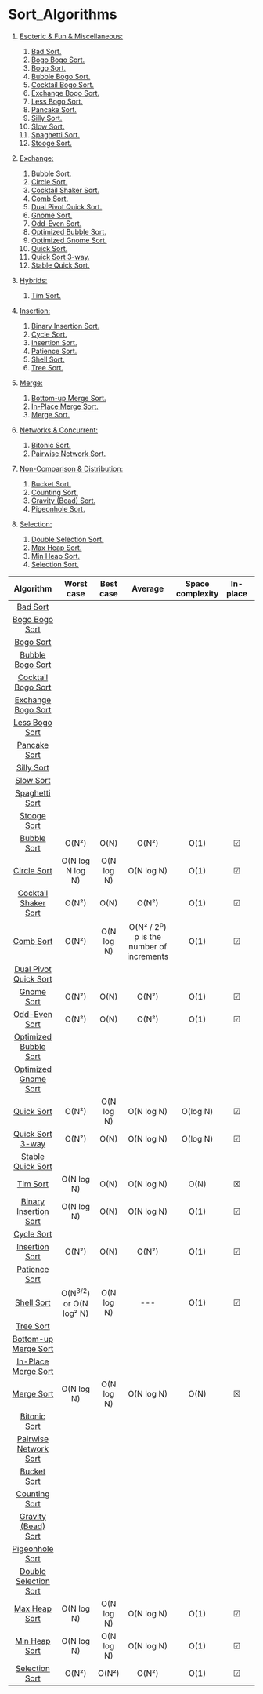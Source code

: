 # Sort_Algorithms

1. [Esoteric & Fun & Miscellaneous:](https://github.com/h-ssiqueira/Sort_Algorithms/tree/master/Source/Esoteric%26Fun%26Miscellaneous)
	1. [Bad Sort.](https://github.com/h-ssiqueira/Sort_Algorithms/blob/master/Source/Esoteric%26Fun%26Miscellaneous/Bad_Sort.c)
	1. [Bogo Bogo Sort.](https://github.com/h-ssiqueira/Sort_Algorithms/blob/master/Source/Esoteric%26Fun%26Miscellaneous/Bogo_Bogo_Sort.c)
	1. [Bogo Sort.](https://github.com/h-ssiqueira/Sort_Algorithms/blob/master/Source/Esoteric%26Fun%26Miscellaneous/Bogo_Sort.c)
	1. [Bubble Bogo Sort.](https://github.com/h-ssiqueira/Sort_Algorithms/blob/master/Source/Esoteric%26Fun%26Miscellaneous/Bubble_Bogo_Sort.c)
	1. [Cocktail Bogo Sort.](https://github.com/h-ssiqueira/Sort_Algorithms/blob/master/Source/Esoteric%26Fun%26Miscellaneous/Cocktail_Bogo_Sort.c)
	1. [Exchange Bogo Sort.](https://github.com/h-ssiqueira/Sort_Algorithms/blob/master/Source/Esoteric%26Fun%26Miscellaneous/Exchange_Bogo_Sort.c)
	1. [Less Bogo Sort.](https://github.com/h-ssiqueira/Sort_Algorithms/blob/master/Source/Esoteric%26Fun%26Miscellaneous/Less_Bogo_Sort.c)
	1. [Pancake Sort.](https://github.com/h-ssiqueira/Sort_Algorithms/blob/master/Source/Esoteric%26Fun%26Miscellaneous/Pancake_Sort.c)
	1. [Silly Sort.](https://github.com/h-ssiqueira/Sort_Algorithms/blob/master/Source/Esoteric%26Fun%26Miscellaneous/Silly_Sort.c)
	1. [Slow Sort.](https://github.com/h-ssiqueira/Sort_Algorithms/blob/master/Source/Esoteric%26Fun%26Miscellaneous/Slow_Sort.c)
	1. [Spaghetti Sort.](https://github.com/h-ssiqueira/Sort_Algorithms/blob/master/Source/Esoteric%26Fun%26Miscellaneous/Spaghetti_Sort.c)
	1. [Stooge Sort.](https://github.com/h-ssiqueira/Sort_Algorithms/blob/master/Source/Esoteric%26Fun%26Miscellaneous/Stooge_Sort.c)
	
1. [Exchange:](https://github.com/h-ssiqueira/Sort_Algorithms/tree/master/Source/Exchange)
	1. [Bubble Sort.](https://github.com/h-ssiqueira/Sort_Algorithms/blob/master/Source/Exchange/Bubble_Sort.c)
	1. [Circle Sort.](https://github.com/h-ssiqueira/Sort_Algorithms/blob/master/Source/Exchange/Circle_Sort.c)
	1. [Cocktail Shaker Sort.](https://github.com/h-ssiqueira/Sort_Algorithms/blob/master/Source/Exchange/Cocktail_Shaker_Sort.c)
	1. [Comb Sort.](https://github.com/h-ssiqueira/Sort_Algorithms/blob/master/Source/Exchange/Comb_Sort.c)
	1. [Dual Pivot Quick Sort.](https://github.com/h-ssiqueira/Sort_Algorithms/blob/master/Source/Exchange/Dual_Pivot_Quick_Sort.c)
	1. [Gnome Sort.](https://github.com/h-ssiqueira/Sort_Algorithms/blob/master/Source/Exchange/Gnome_Sort.c)
	1. [Odd-Even Sort.](https://github.com/h-ssiqueira/Sort_Algorithms/blob/master/Source/Exchange/Odd-Even_Sort.c)
	1. [Optimized Bubble Sort.](https://github.com/h-ssiqueira/Sort_Algorithms/blob/master/Source/Exchange/Optimized_Bubble_Sort.c)
	1. [Optimized Gnome Sort.](https://github.com/h-ssiqueira/Sort_Algorithms/blob/master/Source/Exchange/Optimized_Gnome_Sort.c)
	1. [Quick Sort.](https://github.com/h-ssiqueira/Sort_Algorithms/blob/master/Source/Exchange/Quick_Sort.c)
	1. [Quick Sort 3-way.](https://github.com/h-ssiqueira/Sort_Algorithms/blob/master/Source/Exchange/Quick_Sort_3-way.c)
	1. [Stable Quick Sort.](https://github.com/h-ssiqueira/Sort_Algorithms/blob/master/Source/Exchange/Stable_Quick_Sort.c)

1. [Hybrids:](https://github.com/h-ssiqueira/Sort_Algorithms/tree/master/Source/Hybrids)
	1. [Tim Sort.](https://github.com/h-ssiqueira/Sort_Algorithms/blob/master/Source/Hybrids/Tim_Sort.c)

1. [Insertion:](https://github.com/h-ssiqueira/Sort_Algorithms/tree/master/Source/Insertion)
	1. [Binary Insertion Sort.](https://github.com/h-ssiqueira/Sort_Algorithms/blob/master/Source/Insertion/Binary_Insertion_Sort.c)
	1. [Cycle Sort.](https://github.com/h-ssiqueira/Sort_Algorithms/blob/master/Source/Insertion/Cycle_Sort.c)
	1. [Insertion Sort.](https://github.com/h-ssiqueira/Sort_Algorithms/blob/master/Source/Insertion/Insertion_Sort.c)
	1. [Patience Sort.](https://github.com/h-ssiqueira/Sort_Algorithms/blob/master/Source/Insertion/Patience_Sort.c)
	1. [Shell Sort.](https://github.com/h-ssiqueira/Sort_Algorithms/blob/master/Source/Insertion/Shell_Sort.c)
	1. [Tree Sort.](https://github.com/h-ssiqueira/Sort_Algorithms/blob/master/Source/Insertion/Tree_Sort.c)

1. [Merge:](https://github.com/h-ssiqueira/Sort_Algorithms/tree/master/Source/Merge)
	1. [Bottom-up Merge Sort.](https://github.com/h-ssiqueira/Sort_Algorithms/blob/master/Source/Merge/Bottom-Up_Merge_Sort.c)
	1. [In-Place Merge Sort.](https://github.com/h-ssiqueira/Sort_Algorithms/blob/master/Source/Merge/In-Place_Merge_Sort.c)
	1. [Merge Sort.](https://github.com/h-ssiqueira/Sort_Algorithms/blob/master/Merge/Source/Merge_Sort.c)

1. [Networks & Concurrent:](https://github.com/h-ssiqueira/Sort_Algorithms/tree/master/Source/Networks%26Concurrent)
	1. [Bitonic Sort.](https://github.com/h-ssiqueira/Sort_Algorithms/blob/master/Source/Networks%26Concurrent/Bitonic_Sort.c)
	1. [Pairwise Network Sort.](https://github.com/h-ssiqueira/Sort_Algorithms/blob/master/Source/Networks%26Concurrent/Pairwise_Network_Sort.c)

1. [Non-Comparison & Distribution:](https://github.com/h-ssiqueira/Sort_Algorithms/tree/master/Source/Non-Comparison%26Distribution)
	1. [Bucket Sort.](https://github.com/h-ssiqueira/Sort_Algorithms/blob/master/Source/Non-Comparison%26Distribution/Bucket_Sort.c)
	1. [Counting Sort.](https://github.com/h-ssiqueira/Sort_Algorithms/blob/master/Source/Non-Comparison%26Distribution/Counting_Sort.c)
	1. [Gravity (Bead) Sort.](https://github.com/h-ssiqueira/Sort_Algorithms/blob/master/Source/Non-Comparison%26Distribution/Gravity_(Bead)_Sort.c)
	1. [Pigeonhole Sort.](https://github.com/h-ssiqueira/Sort_Algorithms/blob/master/Source/Non-Comparison%26Distribution/Pigeonhole_Sort.c)

1. [Selection:](https://github.com/h-ssiqueira/Sort_Algorithms/tree/master/Source/Selection)
	1. [Double Selection Sort.](https://github.com/h-ssiqueira/Sort_Algorithms/blob/master/Source/Selection/Double_Selection_Sort.c)
	1. [Max Heap Sort.](https://github.com/h-ssiqueira/Sort_Algorithms/blob/master/Source/Selection/Max_Heap_Sort.c)
	1. [Min Heap Sort.](https://github.com/h-ssiqueira/Sort_Algorithms/blob/master/Source/Selection/Min_Heap_Sort.c)
	1. [Selection Sort.](https://github.com/h-ssiqueira/Sort_Algorithms/blob/master/Source/Selection/Selection_Sort.c)

Algorithm | Worst case | Best case | Average | Space complexity | In-place | Stable
:---: | :---: | :---: | :---: | :---: | :---: | :---:
[Bad Sort](https://github.com/h-ssiqueira/Sort_Algorithms/blob/master/Source/Esoteric%26Fun%26Miscellaneous/Bad_Sort.c) |  |  |  |  |  | 
[Bogo Bogo Sort](https://github.com/h-ssiqueira/Sort_Algorithms/blob/master/Source/Esoteric%26Fun%26Miscellaneous/Bogo_Bogo_Sort.c) |  |  |  |  |  | 
[Bogo Sort](https://github.com/h-ssiqueira/Sort_Algorithms/blob/master/Source/Esoteric%26Fun%26Miscellaneous/Bogo_Sort.c) |  |  |  |  |  | 
[Bubble Bogo Sort](https://github.com/h-ssiqueira/Sort_Algorithms/blob/master/Source/Esoteric%26Fun%26Miscellaneous/Bubble_Bogo_Sort.c) |  |  |  |  |  | 
[Cocktail Bogo Sort](https://github.com/h-ssiqueira/Sort_Algorithms/blob/master/Source/Esoteric%26Fun%26Miscellaneous/Cocktail_Bogo_Sort.c) |  |  |  |  |  | 
[Exchange Bogo Sort](https://github.com/h-ssiqueira/Sort_Algorithms/blob/master/Source/Esoteric%26Fun%26Miscellaneous/Exchange_Bogo_Sort.c) |  |  |  |  |  | 
[Less Bogo Sort](https://github.com/h-ssiqueira/Sort_Algorithms/blob/master/Source/Esoteric%26Fun%26Miscellaneous/Less_Bogo_Sort.c) |  |  |  |  |  | 
[Pancake Sort](https://github.com/h-ssiqueira/Sort_Algorithms/blob/master/Source/Esoteric%26Fun%26Miscellaneous/Pancake_Sort.c) |  |  |  |  |  | 
[Silly Sort](https://github.com/h-ssiqueira/Sort_Algorithms/blob/master/Source/Esoteric%26Fun%26Miscellaneous/Silly_Sort.c) |  |  |  |  |  | 
[Slow Sort](https://github.com/h-ssiqueira/Sort_Algorithms/blob/master/Source/Esoteric%26Fun%26Miscellaneous/Slow_Sort.c) |  |  |  |  |  | 
[Spaghetti Sort](https://github.com/h-ssiqueira/Sort_Algorithms/blob/master/Source/Esoteric%26Fun%26Miscellaneous/Spaghetti_Sort.c) |  |  |  |  |  | 
[Stooge Sort](https://github.com/h-ssiqueira/Sort_Algorithms/blob/master/Source/Esoteric%26Fun%26Miscellaneous/Stooge_Sort.c) |  |  |  |  |  | 
[Bubble Sort](https://github.com/h-ssiqueira/Sort_Algorithms/blob/master/Source/Exchange/Bubble_Sort.c) | O(N²) | O(N) | O(N²) | O(1) | ☑ | ☑
[Circle Sort](https://github.com/h-ssiqueira/Sort_Algorithms/blob/master/Source/Exchange/Circle_Sort.c) | O(N log N log N) | O(N log N) | O(N log N) | O(1) | ☑ | ☒
[Cocktail Shaker Sort](https://github.com/h-ssiqueira/Sort_Algorithms/blob/master/Source/Exchange/Cocktail_Shaker_Sort.c) | O(N²) | O(N) | O(N²) | O(1) | ☑ | ☑
[Comb Sort](https://github.com/h-ssiqueira/Sort_Algorithms/blob/master/Source/Exchange/Comb_Sort.c) | O(N²) | O(N log N) | O(N² / 2<sup>p</sup>) p is the number of increments | O(1) | ☑ | ☒
[Dual Pivot Quick Sort](https://github.com/h-ssiqueira/Sort_Algorithms/blob/master/Source/Exchange/Dual_Pivot_Quick_Sort.c) |  |  |  |  |  | 
[Gnome Sort](https://github.com/h-ssiqueira/Sort_Algorithms/blob/master/Source/Exchange/Gnome_Sort.c) | O(N²) | O(N) | O(N²) | O(1) | ☑ | ☑
[Odd-Even Sort](https://github.com/h-ssiqueira/Sort_Algorithms/blob/master/Source/Exchange/Odd-Even_Sort.c) | O(N²) | O(N) | O(N²) | O(1) | ☑ | ☑
[Optimized Bubble Sort](https://github.com/h-ssiqueira/Sort_Algorithms/blob/master/Source/Exchange/Optimized_Bubble_Sort.c) |  |  |  |  |  | 
[Optimized Gnome Sort](https://github.com/h-ssiqueira/Sort_Algorithms/blob/master/Source/Exchange/Optimized_Gnome_Sort.c) |  |  |  |  |  | 
[Quick Sort](https://github.com/h-ssiqueira/Sort_Algorithms/blob/master/Source/Exchange/Quick_Sort.c) | O(N²) | O(N log N) | O(N log N) | O(log N) | ☑ | ☒
[Quick Sort 3-way](https://github.com/h-ssiqueira/Sort_Algorithms/blob/master/Source/Exchange/Quick_Sort_3-way.c) | O(N²) | O(N) | O(N log N) | O(log N) | ☑ | ☒
[Stable Quick Sort](https://github.com/h-ssiqueira/Sort_Algorithms/blob/master/Source/Exchange/Stable_Quick_Sort.c) |  |  |  |  |  | 
[Tim Sort](https://github.com/h-ssiqueira/Sort_Algorithms/blob/master/Source/Hybrids/Tim_Sort.c) | O(N log N) | O(N) | O(N log N) | O(N) | ☒ | ☑
[Binary Insertion Sort](https://github.com/h-ssiqueira/Sort_Algorithms/blob/master/Source/Insertion/Binary_Insertion_Sort.c) | O(N log N) | O(N) | O(N log N) | O(1) | ☑ | ☑
[Cycle Sort](https://github.com/h-ssiqueira/Sort_Algorithms/blob/master/Source/Insertion/Cycle_Sort.c) |  |  |  |  |  | 
[Insertion Sort](https://github.com/h-ssiqueira/Sort_Algorithms/blob/master/Source/Insertion/Insertion_Sort.c) | O(N²) | O(N) | O(N²) | O(1) | ☑ | ☑
[Patience Sort](https://github.com/h-ssiqueira/Sort_Algorithms/blob/master/Source/Insertion/Patience_Sort.c) |  |  |  |  |  | 
[Shell Sort](https://github.com/h-ssiqueira/Sort_Algorithms/blob/master/Source/Insertion/Shell_Sort.c) | O(N<sup>3/2</sup>) or O(N log² N) | O(N log N) | --- | O(1) | ☑ | ☒
[Tree Sort](https://github.com/h-ssiqueira/Sort_Algorithms/blob/master/Source/Insertion/Tree_Sort.c) |  |  |  |  |  | 
[Bottom-up Merge Sort](https://github.com/h-ssiqueira/Sort_Algorithms/blob/master/Source/Merge/Bottom-Up_Merge_Sort.c) |  |  |  |  |  | 
[In-Place Merge Sort](https://github.com/h-ssiqueira/Sort_Algorithms/blob/master/Source/Merge/In-Place_Merge_Sort.c) |  |  |  |  |  | 
[Merge Sort](https://github.com/h-ssiqueira/Sort_Algorithms/blob/master/Merge/Source/Merge_Sort.c) | O(N log N) | O(N log N) | O(N log N) | O(N) | ☒ | ☑
[Bitonic Sort](https://github.com/h-ssiqueira/Sort_Algorithms/blob/master/Source/Networks%26Concurrent/Bitonic_Sort.c) |  |  |  |  |  | 
[Pairwise Network Sort](https://github.com/h-ssiqueira/Sort_Algorithms/blob/master/Source/Networks%26Concurrent/Pairwise_Network_Sort.c) |  |  |  |  |  | 
[Bucket Sort](https://github.com/h-ssiqueira/Sort_Algorithms/blob/master/Source/Non-Comparison%26Distribution/Bucket_Sort.c) |  |  |  |  |  | 
[Counting Sort](https://github.com/h-ssiqueira/Sort_Algorithms/blob/master/Source/Non-Comparison%26Distribution/Counting_Sort.c) |  |  |  |  |  | 
[Gravity (Bead) Sort](https://github.com/h-ssiqueira/Sort_Algorithms/blob/master/Source/Non-Comparison%26Distribution/Gravity_(Bead)_Sort.c) |  |  |  |  |  | 
[Pigeonhole Sort](https://github.com/h-ssiqueira/Sort_Algorithms/blob/master/Source/Non-Comparison%26Distribution/Pigeonhole_Sort.c) |  |  |  |  |  | 
[Double Selection Sort](https://github.com/h-ssiqueira/Sort_Algorithms/blob/master/Source/Selection/Double_Selection_Sort.c) |  |  |  |  |  | 
[Max Heap Sort](https://github.com/h-ssiqueira/Sort_Algorithms/blob/master/Source/Selection/Max_Heap_Sort.c) | O(N log N) | O(N log N) | O(N log N) | O(1) | ☑ | ☒
[Min Heap Sort](https://github.com/h-ssiqueira/Sort_Algorithms/blob/master/Source/Selection/Min_Heap_Sort.c) | O(N log N) | O(N log N) | O(N log N) | O(1) | ☑ | ☒
[Selection Sort](https://github.com/h-ssiqueira/Sort_Algorithms/blob/master/Source/Selection/Selection_Sort.c) | O(N²) | O(N²) | O(N²) | O(1) | ☑ | ☒